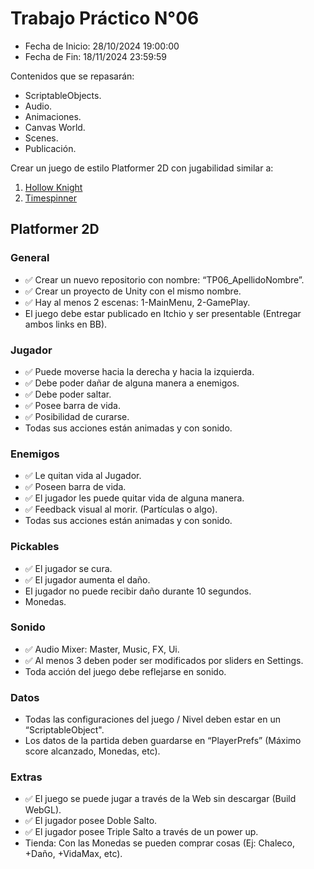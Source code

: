 # Trabajo Práctico N°06

- Fecha de Inicio: 28/10/2024 19:00:00
- Fecha de Fin: 18/11/2024 23:59:59

Contenidos que se repasarán:

- ScriptableObjects.
- Audio.
- Animaciones.
- Canvas World.
- Scenes.
- Publicación.

Crear un juego de estilo Platformer 2D con jugabilidad similar a:

1. [Hollow Knight](https://www.youtube.com/watch?v=G1atkq4C1KU)
2. [Timespinner](https://youtu.be/sJX72amMDqM?t=3577)

## Platformer 2D

### General

- ✅ Crear un nuevo repositorio con nombre: “TP06_ApellidoNombre”.
- ✅ Crear un proyecto de Unity con el mismo nombre.
- ✅ Hay al menos 2 escenas: 1-MainMenu, 2-GamePlay.
- El juego debe estar publicado en Itchio y ser presentable (Entregar ambos links en BB).

### Jugador

- ✅ Puede moverse hacia la derecha y hacia la izquierda.
- ✅ Debe poder dañar de alguna manera a enemigos.
- ✅ Debe poder saltar.
- ✅ Posee barra de vida.
- ✅ Posibilidad de curarse.
- Todas sus acciones están animadas y con sonido.

### Enemigos

- ✅ Le quitan vida al Jugador.
- ✅ Poseen barra de vida.
- ✅ El jugador les puede quitar vida de alguna manera.
- ✅ Feedback visual al morir. (Partículas o algo).
- Todas sus acciones están animadas y con sonido.

### Pickables

- ✅ El jugador se cura.
- ✅ El jugador aumenta el daño.
- El jugador no puede recibir daño durante 10 segundos.
- Monedas.

### Sonido

- ✅ Audio Mixer: Master, Music, FX, Ui.
- ✅ Al menos 3 deben poder ser modificados por sliders en Settings.
- Toda acción del juego debe reflejarse en sonido.

### Datos

- Todas las configuraciones del juego / Nivel deben estar en un “ScriptableObject".
- Los datos de la partida deben guardarse en “PlayerPrefs” (Máximo score alcanzado, Monedas,
etc).

### Extras

- ✅ El juego se puede jugar a través de la Web sin descargar (Build WebGL).
- ✅ El jugador posee Doble Salto.
- ✅ El jugador posee Triple Salto a través de un power up.
- Tienda: Con las Monedas se pueden comprar cosas (Ej: Chaleco, +Daño, +VidaMax, etc).
